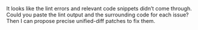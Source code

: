 It looks like the lint errors and relevant code snippets didn’t come through. Could you paste the lint output and the surrounding code for each issue? Then I can propose precise unified-diff patches to fix them.